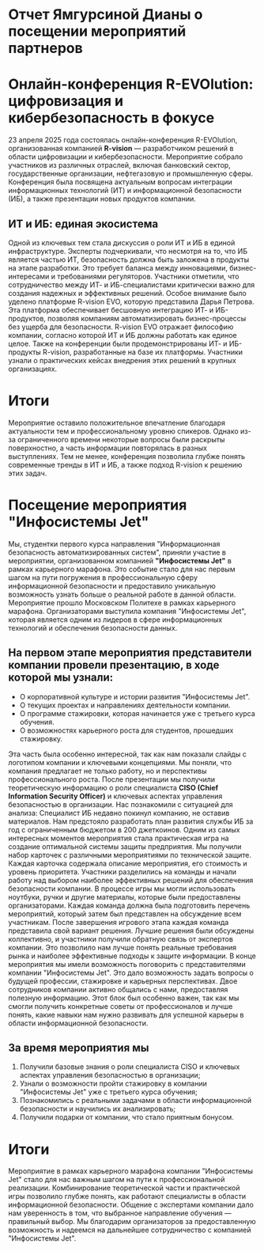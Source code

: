 # Отчет Ямгурсиной Дианы о посещении мероприятий партнеров
# Онлайн-конференция R-EVOlution: цифровизация и кибербезопасность в фокусе
23 апреля 2025 года состоялась онлайн-конференция R-EVOlution, организованная компанией **R-vision** — разработчиком решений в области цифровизации и кибербезопасности. Мероприятие собрало участников из различных отраслей, включая банковский сектор, государственные организации, нефтегазовую и промышленную сферы. Конференция была посвящена актуальным вопросам интеграции информационных технологий (ИТ) и информационной безопасности (ИБ), а также презентации новых продуктов компании.
## ИТ и ИБ: единая экосистема
Одной из ключевых тем стала дискуссия о роли ИТ и ИБ в единой инфраструктуре. Эксперты подчеркивали, что несмотря на то, что ИБ является частью ИТ, безопасность должна быть заложена в продукты на этапе разработки. Это требует баланса между инновациями, бизнес-интересами и требованиями регуляторов. Участники отметили, что сотрудничество между ИТ- и ИБ-специалистами критически важно для создания надежных и эффективных решений.
Особое внимание было уделено платформе R-vision EVO, которую представила Дарья Петрова. Эта платформа обеспечивает бесшовную интеграцию ИТ- и ИБ-продуктов, позволяя компаниям автоматизировать бизнес-процессы без ущерба для безопасности. R-vision EVO отражает философию компании, согласно которой ИТ и ИБ должны работать как единое целое.
Также на конференции были продемонстрированы ИТ- и ИБ-продукты R-vision, разработанные на базе их платформы. Участники узнали о практических кейсах внедрения этих решений в крупных организациях.

# Итоги 
Мероприятие оставило положительное впечатление благодаря актуальности тем и профессиональному уровню спикеров. Однако из-за ограниченного времени некоторые вопросы были раскрыты поверхностно, а часть информации повторялась в разных выступлениях. Тем не менее, конференция позволила глубже понять современные тренды в ИТ и ИБ, а также подход R-vision к решению этих задач.

# Посещение мероприятия "Инфосистемы Jet"
Мы, студентки первого курса направления "Информационная безопасность автоматизированных систем", приняли участие в мероприятии, организованном компанией **"Инфосистемы Jet"** в рамках карьерного марафона. Это событие стало для нас первым шагом на пути погружения в профессиональную сферу информационной безопасности и предоставило уникальную возможность узнать больше о реальной работе в данной области.
Мероприятие прошло Московском Политехе в рамках карьерного марафона. Организаторами выступила компания "Инфосистемы Jet", которая является одним из лидеров в сфере информационных технологий и обеспечения безопасности данных.

## На первом этапе мероприятия представители компании провели презентацию, в ходе которой мы узнали:
- О корпоративной культуре и истории развития "Инфосистемы Jet".
- О текущих проектах и направлениях деятельности компании.
- О программе стажировки, которая начинается уже с третьего курса обучения.
- О возможностях карьерного роста для студентов, прошедших стажировку.

Эта часть была особенно интересной, так как нам показали слайды с логотипом компании и ключевыми концепциями. Мы поняли, что компания предлагает не только работу, но и перспективы профессионального роста. После презентации мы получили теоретическую информацию о роли специалиста **CISO (Chief Information Security Officer)** и ключевых аспектах управления безопасностью в организации. Нас познакомили с ситуацией для анализа: Специалист ИБ недавно покинул компанию, не оставив материалов. Нам предстояло разработать план развития службы ИБ за год с ограниченным бюджетом в 200 джеткоинов.
Одним из самых интересных моментов мероприятия стала практическая игра на создание оптимальной системы защиты предприятия. Мы получили набор карточек с различными мероприятиями по технической защите. Каждая карточка содержала описание мероприятия, его стоимость и уровень приоритета. Участники разделились на команды и начали работу над выбором наиболее эффективных решений для обеспечения безопасности компании. В процессе игры мы могли использовать ноутбуки, ручки и другие материалы, которые были предоставлены организаторами. Каждая команда должна была подготовить перечень мероприятий, который затем был представлен на обсуждение всем участникам.
После завершения игрового этапа каждая команда представила свой вариант решения. Лучшие решения были обсуждены коллективно, и участники получили обратную связь от экспертов компании. Это позволило нам лучше понять реальные требования рынка и наиболее эффективные подходы к защите информации.
В конце мероприятия мы имели возможность поговорить с представителями компании "Инфосистемы Jet". Это дало возможность задать вопросы о будущей профессии, стажировке и карьерных перспективах. Двое сотрудников компании активно общались с нами, предоставляя полезную информацию. Этот блок был особенно важен, так как мы смогли получить конкретные советы от профессионалов и лучше понять, какие навыки нам нужно развивать для успешной карьеры в области информационной безопасности.

## За время мероприятия мы
1. Получили базовые знания о роли специалиста CISO и ключевых аспектах управления безопасностью в организации;
2. Узнали о возможности пройти стажировку в компании "Инфосистемы Jet" уже с третьего курса обучения;
3. Познакомились с реальными задачами в области информационной безопасности и научились их анализировать;
4. Получили подарки от компании, что стало приятным бонусом.

# Итоги
Мероприятие в рамках карьерного марафона компании "Инфосистемы Jet" стало для нас важным шагом на пути к профессиональной реализации. Комбинирование теоретической части и практической игры позволило глубже понять, как работают специалисты в области информационной безопасности. Общение с экспертами компании дало нам уверенность в том, что выбранное направление обучения — правильный выбор. Мы благодарим организаторов за предоставленную возможность и надеемся на дальнейшее сотрудничество с компанией "Инфосистемы Jet". 
